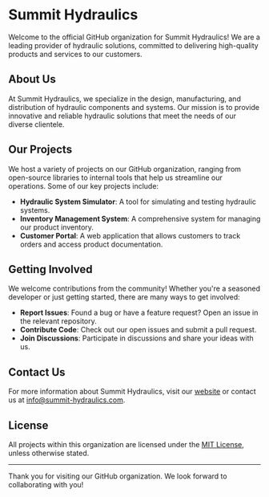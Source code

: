 # Summit Hydraulics

Welcome to the official GitHub organization for Summit Hydraulics! We are a leading provider of hydraulic solutions, committed to delivering high-quality products and services to our customers.

## About Us

At Summit Hydraulics, we specialize in the design, manufacturing, and distribution of hydraulic components and systems. Our mission is to provide innovative and reliable hydraulic solutions that meet the needs of our diverse clientele.

## Our Projects

We host a variety of projects on our GitHub organization, ranging from open-source libraries to internal tools that help us streamline our operations. Some of our key projects include:

- **Hydraulic System Simulator**: A tool for simulating and testing hydraulic systems.
- **Inventory Management System**: A comprehensive system for managing our product inventory.
- **Customer Portal**: A web application that allows customers to track orders and access product documentation.

## Getting Involved

We welcome contributions from the community! Whether you're a seasoned developer or just getting started, there are many ways to get involved:

- **Report Issues**: Found a bug or have a feature request? Open an issue in the relevant repository.
- **Contribute Code**: Check out our open issues and submit a pull request.
- **Join Discussions**: Participate in discussions and share your ideas with us.

## Contact Us

For more information about Summit Hydraulics, visit our [website](https://www.summit-hydraulics.com) or contact us at [info@summit-hydraulics.com](mailto:info@summit-hydraulics.com).

## License

All projects within this organization are licensed under the [MIT License](LICENSE), unless otherwise stated.

---

Thank you for visiting our GitHub organization. We look forward to collaborating with you!
